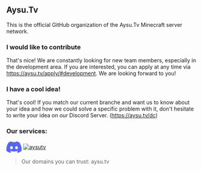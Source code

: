 ## Aysu.Tv

This is the official GitHub organization of the Aysu.Tv Minecraft server network. 

### I would like to contribute
That's nice! We are constantly looking for new team members, especially in the development area. If you are interested, you can apply at any time via https://aysu.tv/apply/#development. We are looking forward to you!

### I have a cool idea!
That's cool! If you match our current branche and want us to know about your idea and how we could solve a specific problem with it, don't hesitate to write your idea on our Discord Server. (https://aysu.tv/dc)

### Our services:
<a href="https://discord.com/invite/E6C8HVvxeV" target="blank"><img align="center" src="./discord-mark-blue.png" alt="Discord" height="30" width="40" /></a>
<a href="https://twitter.com/aysutv" target="blank"><img align="center" src="https://raw.githubusercontent.com/rahuldkjain/github-profile-readme-generator/master/src/images/icons/Social/twitter.svg" alt="aysutv" height="30" width="40" /></a>
</p>


> Our domains you can trust: aysu.tv
